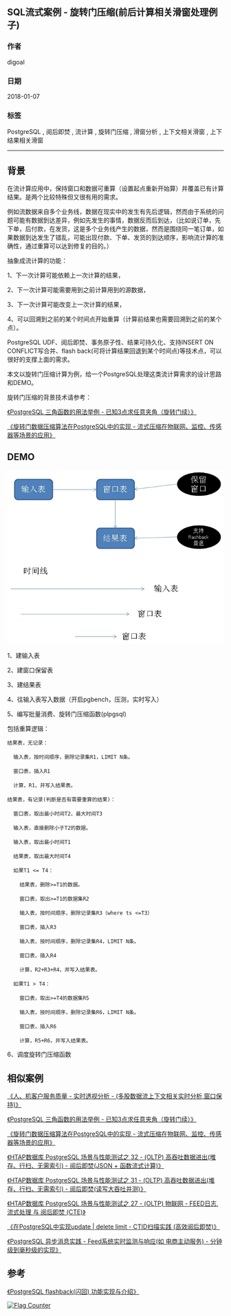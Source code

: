 ## SQL流式案例 - 旋转门压缩(前后计算相关滑窗处理例子)  
                          
### 作者                          
digoal                          
                          
### 日期                          
2018-01-07                         
                          
### 标签                          
PostgreSQL , 阅后即焚 , 流计算 , 旋转门压缩 , 滑窗分析 , 上下文相关滑窗 , 上下结果相关滑窗    
                          
----                          
                          
## 背景           
  
在流计算应用中，保持窗口和数据可重算（设置起点重新开始算）并覆盖已有计算结果。是两个比较特殊但又很有用的需求。  
  
例如流数据来自多个业务线，数据在现实中的发生有先后逻辑，然而由于系统的问题可能有数据到达差异，例如先发生的事情，数据反而后到达，（比如说订单，先下单，后付款，在发货，这是多个业务线产生的数据，然而是围绕同一笔订单，如果数据到达发生了错乱，可能出现付款、下单、发货的到达顺序，影响流计算的准确性，通过重算可以达到修复的目的。）  
  
抽象成流计算的功能：  
  
1、下一次计算可能依赖上一次计算的结果，  
  
2、下一次计算可能需要用到之前计算用到的源数据，  
  
3、下一次计算可能改变上一次计算的结果，  
  
4、可以回溯到之前的某个时间点开始重算（计算前结果也需要回溯到之前的某个点）。  
  
PostgreSQL UDF、阅后即焚、事务原子性、结果可持久化、支持INSERT ON CONFLICT写合并、flash back(可将计算结果回退到某个时间点)等技术点，可以很好的支撑上面的需求。  
  
本文以旋转门压缩计算为例，给一个PostgreSQL处理这类流计算需求的设计思路和DEMO。  
  
旋转门压缩的背景技术请参考：  
  
[《PostgreSQL 三角函数的用法举例 - 已知3点求任意夹角（旋转门续）》](../201608/20160816_01.md)    
  
[《旋转门数据压缩算法在PostgreSQL中的实现 - 流式压缩在物联网、监控、传感器等场景的应用》](../201608/20160813_01.md)    
  
## DEMO  
![pic](20180107_01_pic_001.jpg)  
  
1、建输入表  
  
2、建窗口保留表  
  
3、建结果表  
  
4、往输入表写入数据（开启pgbench，压测，实时写入）  
  
5、编写批量消费、旋转门压缩函数(plpgsql)  
  
包括重算逻辑：  
  
```  
结果表，无记录：  
  
  输入表，按时间顺序，删除记录集R1，LIMIT N条。  
  
  窗口表，插入R1  
  
  计算，R1，并写入结果表。  
  
结果表，有记录(判断是否有需要重算的结果)：  
  
  窗口表，取出最小时间T2，最大时间T3  
  
  输入表，直接删除小于T2的数据。  
  
  输入表，取出最小时间T1  
  
  结果表，取出最大时间T4  
  
  如果T1 <= T4：  
  
    结果表，删除>=T1的数据。  
  
    窗口表，取出>=T1的数据集R2  
  
    输入表，按时间顺序，删除记录集R3（where ts <=T3）  
  
    窗口表，插入R3  
  
    输入表，按时间顺序，删除记录集R4，LIMIT N条。  
  
    窗口表，插入R4  
  
    计算，R2+R3+R4，并写入结果表。  
  
  如果T1 > T4：  
      
    窗口表，取出>=T4的数据集R5  
  
    输入表，按时间顺序，删除记录集R6，LIMIT N条。  
  
    窗口表，插入R6  
  
    计算，R5+R6，并写入结果表。  
```  
  
6、调度旋转门压缩函数  
  
## 相似案例  
[《人、机客户服务质量 - 实时透视分析 - (多股数据流上下文相关实时分析,窗口保持)》](../201712/20171208_05.md)    
  
[《PostgreSQL 三角函数的用法举例 - 已知3点求任意夹角（旋转门续）》](../201608/20160816_01.md)    
  
[《旋转门数据压缩算法在PostgreSQL中的实现 - 流式压缩在物联网、监控、传感器等场景的应用》](../201608/20160813_01.md)    
  
[《HTAP数据库 PostgreSQL 场景与性能测试之 32 - (OLTP) 高吞吐数据进出(堆存、行扫、无需索引) - 阅后即焚(JSON + 函数流式计算)》](../201711/20171107_33.md)    
  
[《HTAP数据库 PostgreSQL 场景与性能测试之 31 - (OLTP) 高吞吐数据进出(堆存、行扫、无需索引) - 阅后即焚(读写大吞吐并测)》](../201711/20171107_32.md)    
  
[《HTAP数据库 PostgreSQL 场景与性能测试之 27 - (OLTP) 物联网 - FEED日志, 流式处理 与 阅后即焚 (CTE)》](../201711/20171107_28.md)    
  
[《在PostgreSQL中实现update | delete limit - CTID扫描实践  (高效阅后即焚)》](../201608/20160827_01.md)    
  
[《PostgreSQL 异步消息实践 - Feed系统实时监测与响应(如 电商主动服务) - 分钟级到毫秒级的实现》](../201711/20171111_01.md)    
  
## 参考  
[《PostgreSQL flashback(闪回) 功能实现与介绍》](../201710/20171010_01.md)    
  
<a rel="nofollow" href="http://info.flagcounter.com/h9V1"  ><img src="http://s03.flagcounter.com/count/h9V1/bg_FFFFFF/txt_000000/border_CCCCCC/columns_2/maxflags_12/viewers_0/labels_0/pageviews_0/flags_0/"  alt="Flag Counter"  border="0"  ></a>  
  

